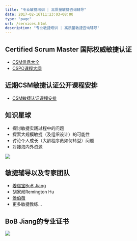 ```yaml
---
title: "专业敏捷培训 | 高质量敏捷咨询辅导"
date: 2017-02-16T11:23:03+08:00
type: "page"
url: /services.html
description: "专业敏捷培训 | 高质量敏捷咨询辅导"
---
```

## Certified Scrum Master 国际权威敏捷认证

- [CSM信息大全](/csm/)
- [CSPO课程大纲](/cspo-intro.html)

## 近期CSM敏捷认证公开课程安排

- [CSM敏捷认证课程安排](https://appmopev1px9533.h5.xiaoeknow.com/homepage) 

## 知识星球

- 探讨敏捷实践过程中的问题
- 探索大规模敏捷（及组织设计）的可能性
- 讨论个人成长（大龄程序员如何转型）问题
- 对接海内外资源

![](/images/zhishixingqiu.png)

## 敏捷辅导以及专家团队

- [姜信宝BoB Jiang](/me)
- 胡家闳Remington Hu
- [侯伯薇](https://cn.linkedin.com/in/houbowei)
- 更多敏捷教练...

## BoB Jiang的专业证书
![](/images/bob-all-certs.jpg)
